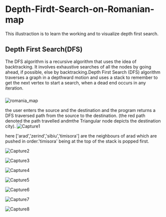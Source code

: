 # Depth-Firdt-Search-on-Romanian-map
This illustraction is to learn the working and to visualize depth first search.
## Depth First Search(DFS)
The DFS algorithm is a recursive algorithm that uses the idea of backtracking. It involves exhaustive searches of all the nodes by going ahead, if possible, else by backtracking.Depth First Search (DFS) algorithm traverses a graph in a depthward motion and uses a stack to remember to get the next vertex to start a search, when a dead end occurs in any iteration.
### 

![romania_map](https://user-images.githubusercontent.com/54067072/73686650-68a49a00-46ee-11ea-9dce-8b31dc5d2392.PNG)


the user enters the source and the destination and the program returns a DFS traversed path from the source to the destination.
(the red path denoted the path travelled andmthe Triangular node depicts the destination city).
![Capture1](https://user-images.githubusercontent.com/54067072/73686110-6261ee00-46ed-11ea-9bcb-f4de09e85bf3.PNG)


here ['arad','zerind','sibiu','timisora'] are the neighbours of arad which are pushed in order.'timisora' being at the top of the stack is popped first. 

![Capture2](https://user-images.githubusercontent.com/54067072/73686428-f338c980-46ed-11ea-990a-bb95e4889dfd.PNG)



![Capture3](https://user-images.githubusercontent.com/54067072/73686462-077cc680-46ee-11ea-996d-a2b6fc21f019.PNG)



![Capture4](https://user-images.githubusercontent.com/54067072/73686490-182d3c80-46ee-11ea-90b0-525f0cf5a621.PNG)


![Capture5](https://user-images.githubusercontent.com/54067072/73686536-2a0edf80-46ee-11ea-9436-bdf961327e4a.PNG)


![Capture6](https://user-images.githubusercontent.com/54067072/73686566-398e2880-46ee-11ea-92df-a33b3b621af6.PNG)


![Capture7](https://user-images.githubusercontent.com/54067072/73686594-4743ae00-46ee-11ea-9a8d-bc6fff9a2292.PNG)


![Capture8](https://user-images.githubusercontent.com/54067072/73686615-5591ca00-46ee-11ea-9781-90cab44a8ab7.PNG)


